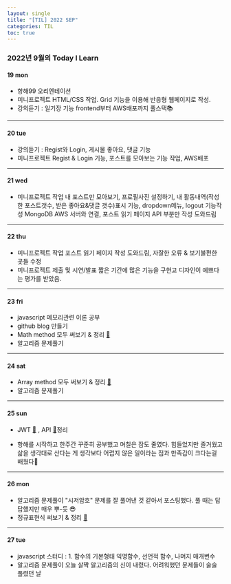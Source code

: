 ```yaml
---
layout: single
title: "[TIL] 2022 SEP"
categories: TIL
toc: true
---
```


### 2022년 9월의 Today I Learn

#### 19 mon

- 항해99 오리엔테이션
- 미니프로젝트 HTML/CSS 작업. Grid 기능을 이용해 반응형 웹페이지로 작성.
- 강의듣기 : 일기장 기능 frontend부터 AWS배포까지 풀스택📚

------

#### 20 tue

- 강의듣기 : Regist와 Login, 게시물 좋아요, 댓글 기능
- 미니프로젝트 Regist & Login 기능, 포스트를 모아보는 기능 작업, AWS배포

------

#### 21 wed

- 미니프로젝트 작업
  내 포스트만 모아보기, 프로필사진 설정하기, 내 활동내역(작성한 포스트갯수, 받은 좋아요&댓글 갯수)표시 기능, dropdown메뉴, logout 기능작성
  MongoDB AWS 서버와 연결, 포스트 읽기 페이지 API 부분만 작성 도와드림

------

#### 22 thu

- 미니프로젝트 작업 포스트 읽기 페이지 작성 도와드림, 자잘한 오류 & 보기불편한 곳들 수정
- 미니프로젝트 제출 및 시연/발표
  짧은 기간에 많은 기능을 구현고 디자인이 예쁘다는 평가를 받았음.

------

#### 23 fri

- javascript 메모리관련 이론 공부
- github blog 만들기
- Math method 모두 써보기 & 정리 [📒](/javascript/js-math)
- 알고리즘 문제풀기

---

#### 24 sat

- Array method 모두 써보기 & 정리 [📒](/javascript/js-array)
- 알고리즘 문제풀기

---

#### 25 sun

- JWT [📒](/javascript/js-JWT) , API [📕](/javascript/js-API)정리

- 항해를 시작하고 한주간 꾸준히 공부했고 며칠은 잠도 줄였다. 힘들었지만 즐거웠고 삶을 생각대로 산다는 게 생각보다 어렵지 않은 일이라는 점과 만족감이 크다는걸 배웠다💜

---

#### 26 mon

- 알고리즘 문제풀이
  "시저암호" 문제를 잘 풀어낸 것 같아서 포스팅했다. 풀 때는 답답했지만 매우 뿌-듯 😎
- 정규표현식 써보기 & 정리 [📒](/basic/RegExp)

---

#### 27 tue

- javascript 스터디 : 1. 함수의 기본형태 
  익명함수, 선언적 함수, 나머지 매개변수
- 알고리즘 문제풀이
  오늘 살짝 알고리즘의 신이 내렸다. 어려워했던 문제들이 술술 풀렸던 날 
